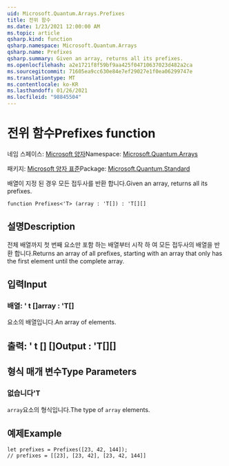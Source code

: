```yaml
---
uid: Microsoft.Quantum.Arrays.Prefixes
title: 전위 함수
ms.date: 1/23/2021 12:00:00 AM
ms.topic: article
qsharp.kind: function
qsharp.namespace: Microsoft.Quantum.Arrays
qsharp.name: Prefixes
qsharp.summary: Given an array, returns all its prefixes.
ms.openlocfilehash: a2e1721f8f59bf9aa425f04710637023d482a2ca
ms.sourcegitcommit: 71605ea9cc630e84e7ef29027e1f0ea06299747e
ms.translationtype: MT
ms.contentlocale: ko-KR
ms.lasthandoff: 01/26/2021
ms.locfileid: "98845504"
---
```

# <a name="prefixes-function"></a><span data-ttu-id="2404f-102">전위 함수</span><span class="sxs-lookup"><span data-stu-id="2404f-102">Prefixes function</span></span>

<span data-ttu-id="2404f-103">네임 스페이스: [Microsoft 양자](xref:Microsoft.Quantum.Arrays)</span><span class="sxs-lookup"><span data-stu-id="2404f-103">Namespace: [Microsoft.Quantum.Arrays](xref:Microsoft.Quantum.Arrays)</span></span>

<span data-ttu-id="2404f-104">패키지: [Microsoft 양자 표준](https://nuget.org/packages/Microsoft.Quantum.Standard)</span><span class="sxs-lookup"><span data-stu-id="2404f-104">Package: [Microsoft.Quantum.Standard](https://nuget.org/packages/Microsoft.Quantum.Standard)</span></span>


<span data-ttu-id="2404f-105">배열이 지정 된 경우 모든 접두사를 반환 합니다.</span><span class="sxs-lookup"><span data-stu-id="2404f-105">Given an array, returns all its prefixes.</span></span>

```qsharp
function Prefixes<'T> (array : 'T[]) : 'T[][]
```


## <a name="description"></a><span data-ttu-id="2404f-106">설명</span><span class="sxs-lookup"><span data-stu-id="2404f-106">Description</span></span>

<span data-ttu-id="2404f-107">전체 배열까지 첫 번째 요소만 포함 하는 배열부터 시작 하 여 모든 접두사의 배열을 반환 합니다.</span><span class="sxs-lookup"><span data-stu-id="2404f-107">Returns an array of all prefixes, starting with an array that only has the first element until the complete array.</span></span>

## <a name="input"></a><span data-ttu-id="2404f-108">입력</span><span class="sxs-lookup"><span data-stu-id="2404f-108">Input</span></span>

### <a name="array--t"></a><span data-ttu-id="2404f-109">배열: ' t []</span><span class="sxs-lookup"><span data-stu-id="2404f-109">array : 'T[]</span></span>

<span data-ttu-id="2404f-110">요소의 배열입니다.</span><span class="sxs-lookup"><span data-stu-id="2404f-110">An array of elements.</span></span>



## <a name="output--t"></a><span data-ttu-id="2404f-111">출력: ' t [] []</span><span class="sxs-lookup"><span data-stu-id="2404f-111">Output : 'T[][]</span></span>



## <a name="type-parameters"></a><span data-ttu-id="2404f-112">형식 매개 변수</span><span class="sxs-lookup"><span data-stu-id="2404f-112">Type Parameters</span></span>

### <a name="t"></a><span data-ttu-id="2404f-113">없습니다</span><span class="sxs-lookup"><span data-stu-id="2404f-113">'T</span></span>

<span data-ttu-id="2404f-114">`array`요소의 형식입니다.</span><span class="sxs-lookup"><span data-stu-id="2404f-114">The type of `array` elements.</span></span>

## <a name="example"></a><span data-ttu-id="2404f-115">예제</span><span class="sxs-lookup"><span data-stu-id="2404f-115">Example</span></span>

```qsharp
let prefixes = Prefixes([23, 42, 144]);
// prefixes = [[23], [23, 42], [23, 42, 144]]
```